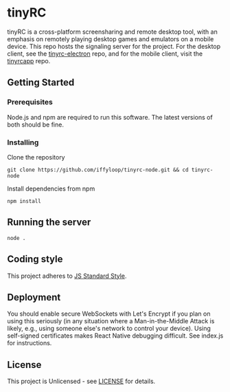 # tinyRC

tinyRC is a cross-platform screensharing and remote desktop tool, with an emphasis on remotely playing desktop games and emulators on a mobile device.
This repo hosts the signaling server for the project. For the desktop client, see the [tinyrc-electron](https://github.com/iffyloop/tinyrc-electron) repo, and for the mobile client, visit the [tinyrcapp](https://github.com/iffyloop/tinyrcapp) repo.

## Getting Started

### Prerequisites

Node.js and npm are required to run this software. The latest versions of both should be fine.

### Installing

Clone the repository

```
git clone https://github.com/iffyloop/tinyrc-node.git && cd tinyrc-node
```

Install dependencies from npm

```
npm install
```

## Running the server

```
node .
```

## Coding style

This project adheres to [JS Standard Style](https://standardjs.com).

## Deployment

You should enable secure WebSockets with Let's Encrypt if you plan on using this seriously (in any situation where a Man-in-the-Middle Attack is likely, e.g., using someone else's network to control your device). Using self-signed certificates makes React Native debugging difficult. See index.js for instructions.

## License

This project is Unlicensed - see [LICENSE](LICENSE) for details.
